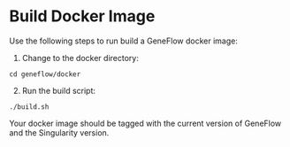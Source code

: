 # Build Docker Image

Use the following steps to run build a GeneFlow docker image:

1. Change to the docker directory:

```
cd geneflow/docker
```


2. Run the build script:

```
./build.sh
```

Your docker image should be tagged with the current version of GeneFlow and the Singularity version.

